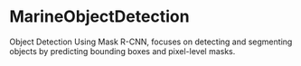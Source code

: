 # MarineObjectDetection
Object Detection Using Mask R-CNN, focuses on detecting and segmenting objects by predicting bounding boxes and pixel-level masks.
